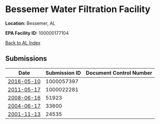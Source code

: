# Bessemer Water Filtration Facility

**Location:** Bessemer, AL

**EPA Facility ID:** 100000177104

[Back to AL Index](../../index.md)

## Submissions

| Date | Submission ID | Document Control Number |
|------|--------------|-------------------------|
| [2016-05-10](submissions/1000057397.md) | 1000057397 |  |
| [2011-05-17](submissions/1000022281.md) | 1000022281 |  |
| [2008-06-16](submissions/51923.md) | 51923 |  |
| [2004-06-17](submissions/33600.md) | 33600 |  |
| [2001-11-13](submissions/24535.md) | 24535 |  |
